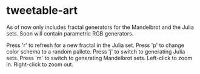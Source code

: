# tweetable-art
As of now only includes fractal generators for the Mandelbrot and the Julia sets.
Soon will contain parametric RGB generators.

Press 'r' to refresh for a new fractal in the Julia set.
Press 'p' to change color schema to a random pallete.
Press 'j' to switch to generating Julia sets.
Press 'm' to switch to generating Mandelbrot sets.
Left-click to zoom in. Right-click to zoom out.
